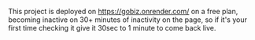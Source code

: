 This project is deployed on https://gobiz.onrender.com/ on a free plan, becoming inactive on 30+ minutes of inactivity on the page, so if it's your first time checking it give it 30sec to 1 minute to come back live.
